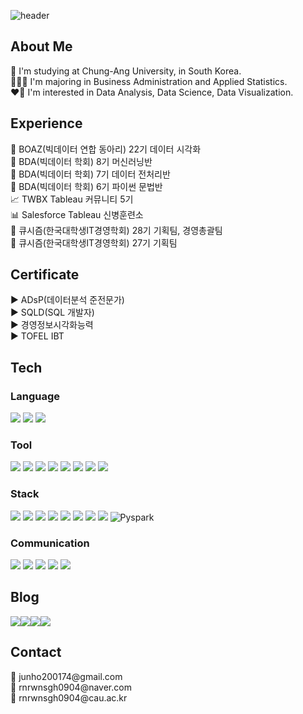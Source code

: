 ![header](https://capsule-render.vercel.app/api?type=waving&color=6994CDEE&height=300&section=header&text=kookguk&fontSize=90)

## About Me
🏫 I'm studying at Chung-Ang University, in South Korea.  
🧑🏻‍💻 I'm majoring in Business Administration and Applied Statistics.  
❤️‍🔥 I'm interested in Data Analysis, Data Science, Data Visualization.  

## Experience
🐘 BOAZ(빅데이터 연합 동아리) 22기 데이터 시각화  
🐻 BDA(빅데이터 학회) 8기 머신러닝반  
🐻 BDA(빅데이터 학회) 7기 데이터 전처리반  
🐻 BDA(빅데이터 학회) 6기 파이썬 문법반  
📈 TWBX Tableau 커뮤니티 5기    
📊 Salesforce Tableau 신병훈련소      
📱 큐시즘(한국대학생IT경영학회) 28기 기획팀, 경영총괄팀    
📱 큐시즘(한국대학생IT경영학회) 27기 기획팀

## Certificate
▶️ ADsP(데이터분석 준전문가)  
▶️ SQLD(SQL 개발자)  
▶️ 경영정보시각화능력  
▶️ TOFEL IBT

<style>
    a {
        text-decoration: none; /* 링크의 밑줄 제거 */
    }
    img {
        border: none; /* 이미지 주변의 테두리 제거 */
    }
</style>

## Tech
<h3>Language</h3>
<a href="#">
    <img src="https://img.shields.io/badge/Python-3776AB?style=flat-square&logo=python&logoColor=white" style="border: none; text-decoration: none;">
</a>
<a href="#">
    <img src="https://img.shields.io/badge/SQL-4479A1?style=flat-square&logo=mysql&logoColor=white" style="border: none; text-decoration: none;">
</a>
<a href="#">
    <img src="https://img.shields.io/badge/R-276DC3?style=flat-square&logo=r&logoColor=white" style="border: none; text-decoration: none;">
</a>

<h3>Tool</h3>
<a href="#">
    <img src="https://img.shields.io/badge/Jupyter-F37626?style=flat-square&logo=jupyter&logoColor=white" style="border: none; text-decoration: none;">
</a>
<a href="#">
    <img src="https://img.shields.io/badge/Visual_Studio_Code-0078D4?style=flat-square&logo=visual-studio-code&logoColor=white" style="border: none; text-decoration: none;">
</a>
<a href="#">
    <img src="https://img.shields.io/badge/PyCharm-000000?style=flat-square&logo=pycharm&logoColor=white" style="border: none; text-decoration: none;">
</a>
<a href="#">
    <img src="https://img.shields.io/badge/RStudio-75AADB?style=flat-square&logo=rstudio&logoColor=white" style="border: none; text-decoration: none;">
</a>
<a href="#">
    <img src="https://img.shields.io/badge/MySQL-4479A1?style=flat-square&logo=mysql&logoColor=white" style="border: none; text-decoration: none;">
</a>
<a href="#">
    <img src="https://img.shields.io/badge/DBeaver-372923?style=flat-square&logo=dbeaver&logoColor=white" style="border: none; text-decoration: none;">
</a>
<a href="#">
    <img src="https://img.shields.io/badge/Tableau-E97627?style=flat-square&logo=Tableau&logoColor=white" style="border: none; text-decoration: none;">
</a>
<a href="#">
    <img src="https://img.shields.io/badge/Redash-FF4C4C?style=flat-square&logo=redash&logoColor=white" style="border: none; text-decoration: none;">
</a>

<h3>Stack</h3>
<a href="#">
    <img src="https://img.shields.io/badge/pandas-150458?style=flat-square&logo=pandas&logoColor=white" style="border: none; text-decoration: none;">
</a>
<a href="#">
    <img src="https://img.shields.io/badge/numpy-013243?style=flat-square&logo=numpy&logoColor=white" style="border: none; text-decoration: none;">
</a>
<a href="#">
    <img src="https://img.shields.io/badge/Matplotlib-FF5733?style=flat-square&logo=matplotlib&logoColor=white" style="border: none; text-decoration: none;">
</a>
<a href="#">
    <img src="https://img.shields.io/badge/Seaborn-3776AB?style=flat-square&logo=seaborn&logoColor=white" style="border: none; text-decoration: none;">
</a>
<a href="#">
    <img src="https://img.shields.io/badge/scikit--learn-F7931E?style=flat-square&logo=scikit-learn&logoColor=white" style="border: none; text-decoration: none;">
</a>
<a href="#">
    <img src="https://img.shields.io/badge/TensorFlow-FF6F00?style=flat-square&logo=tensorflow&logoColor=white" style="border: none; text-decoration: none;">
</a>
<a href="#">
    <img src="https://img.shields.io/badge/PyTorch-EE4C2C?style=flat-square&logo=pytorch&logoColor=white" style="border: none; text-decoration: none;">
</a>
<a href="#">
    <img src="https://img.shields.io/badge/Keras-D00000?style=flat-square&logo=keras&logoColor=white" style="border: none; text-decoration: none;">
</a>
<a href="https://pyspark.apache.org/" target="_blank"><img src="https://img.shields.io/badge/Pyspark-007D9C?style=flat-square&logo=apache-spark&logoColor=white" alt="Pyspark" style="border: none; text-decoration: none;">
</a>

<h3>Communication</h3>
<a href="#">
    <img src="https://img.shields.io/badge/GitHub-181717?style=flat-square&logo=github&logoColor=white" style="border: none; text-decoration: none;">
</a>
<a href="#">
    <img src="https://img.shields.io/badge/Slack-4A154B?style=flat-square&logo=slack&logoColor=white" style="border: none; text-decoration: none;">
</a>
<a href="#">
    <img src="https://img.shields.io/badge/Notion-000000?style=flat-square&logo=notion&logoColor=white" style="border: none; text-decoration: none;">
</a>
<a href="#">
    <img src="https://img.shields.io/badge/Jira-0052CC?style=flat-square&logo=jira&logoColor=white" style="border: none; text-decoration: none;">
</a>
<a href="#">
    <img src="https://img.shields.io/badge/Figma-F24E1E?style=flat-square&logo=figma&logoColor=white" style="border: none; text-decoration: none;">
</a>

## Blog
<div style="display:flex; flex-direction:row;">
    <a href="https://zzarimongddang.tistory.com/">
    <img src="https://img.shields.io/badge/Tistory-000000?style=flat-square&logo=Tistory&logoColor=white" style="border: none; text-decoration: none;">
    </a>
    <a href="https://www.instagram.com/dataresting/">
    <img src="https://img.shields.io/badge/Instagram-E4405F?style=flat-square&logo=Instagram&logoColor=white" style="border: none; text-decoration: none;"> 
    </a>
    <a href="https://blog.naver.com/PostList.naver?blogId=rnrwnsgh0904&widgetTypeCall=true&noTrackingCode=true&directAccess=true">
    <img src="https://img.shields.io/badge/Naver_Blog-03C75A?style=flat-square&logo=Naver&logoColor=white" style="border: none; text-decoration: none;">
    </a>
    <a href="https://public.tableau.com/app/profile/.k00keyesm/vizzes">
    <img src="https://img.shields.io/badge/Tableau_Public-E97627?style=flat-square&logo=Tableau&logoColor=white" style="border: none; text-decoration: none;">
    </a>
</div>

## Contact
📧 junho200174@gmail.com  
📧 rnrwnsgh0904@naver.com  
📧 rnrwnsgh0904@cau.ac.kr
